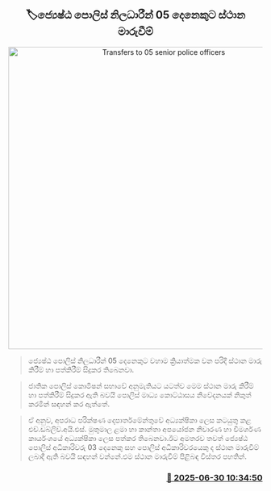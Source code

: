 <p align='center'><b><h2 align='center' title='Transfers to 05 senior police officers'>🏷ජ්‍යෙෂ්​ඨ පොලිස් නිලධාරීන් 05 දෙනෙකුට ස්ථාන මාරුවීම්</h2></b></p>
<p align='center'><img src='https://helakuru.sgp1.cdn.digitaloceanspaces.com/esana/images/lib/srilanka-police[1].jpg' width='600' alt='Transfers to 05 senior police officers'></p>

> ජ්‍යෙෂ්​ඨ පොලිස් නිලධාරීන් 05 දෙනෙකුට වහාම ක්‍රියාත්මක වන පරිදි ස්ථාන මාරු කිරීම් හා පත්කිරීම් සිදුකර තිබෙනවා.

> ජාතික පොලිස් කොමිෂන් සභාවේ අනුමැතියට යටත්ව මෙම ස්ථාන මාරු කිරීම් හා පත්කිරීම් සිදුකර ඇති බවයි පොලිස් මාධ්‍ය කොට්ඨාසය නිවේදනයක් නිකුත් කරමින් සඳහන් කර ඇත්තේ.

> ඒ අනුව, අපරාධ පරික්ෂණ දෙපාර්තමේන්තුවේ අධ්‍යක්ෂිකා ලෙස කටයුතු කළ එච්.ඩබ්ලිව්.අයි.එස්. මුතුමාල ළමා හා කාන්තා අපයෝජන නිවාරණ හා විමර්ශණ කාර්යංශයේ අධ්‍යක්ෂිකා ලෙස පත්කර තිබෙනවා.ඊට අමතරව තවත් ජ්‍යෙෂ්​ඨ පොලිස් අධිකාරිවරු 03 දෙනෙකු සහ පොලිස් අධිකාරිවරයෙකු ද ස්ථාන මාරුවීම් ලබාදී ඇති බවයි සඳහන් වන්නේ.එම ස්ථාන මාරුවීම් පිළිබඳ විස්තර පහතින්.



<h3 align='right'><a href='https://www.helakuru.lk/esana/p/111445/'>📅 2025-06-30 10:34:50</a></h3>
